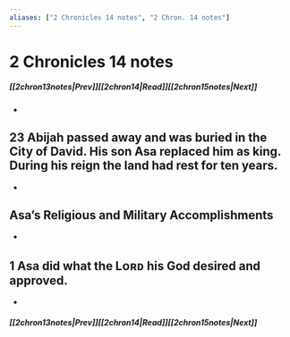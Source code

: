 ```yaml
---
aliases: ["2 Chronicles 14 notes", "2 Chron. 14 notes"]
---
```

# 2 Chronicles 14 notes
##### <span class=arrow-left></span>[[2chron13notes|Prev]]<span class=navigation-separator></span>[[2chron14|Read]]<span class=navigation-separator></span>[[2chron15notes|Next]]<span class=arrow-right></span>
- 
## 23 Abijah passed away and was buried in the City of David. His son Asa replaced him as king. During his reign the land had rest for ten years.
- 
## Asa’s Religious and Military Accomplishments
- 
## 1 Asa did what the Lᴏʀᴅ his God desired and approved.
- 
##### <span class=arrow-left></span>[[2chron13notes|Prev]]<span class=navigation-separator></span>[[2chron14|Read]]<span class=navigation-separator></span>[[2chron15notes|Next]]<span class=arrow-right></span>